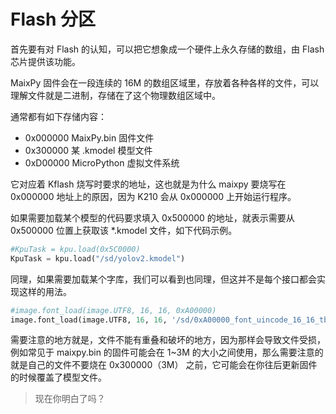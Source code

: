 Flash 分区
=========

首先要有对 Flash 的认知，可以把它想象成一个硬件上永久存储的数组，由 Flash 芯片提供该功能。

MaixPy 固件会在一段连续的 16M 的数组区域里，存放着各种各样的文件，可以理解文件就是二进制，存储在了这个物理数组区域中。

通常都有如下存储内容：

- 0x000000 MaixPy.bin 固件文件
- 0x300000 某 .kmodel 模型文件
- 0xD00000 MicroPython 虚拟文件系统

它对应着 Kflash 烧写时要求的地址，这也就是为什么 maixpy 要烧写在 0x000000 地址上的原因，因为 K210 会从 0x000000 上开始运行程序。

如果需要加载某个模型的代码要求填入 0x500000 的地址，就表示需要从 0x500000 位置上获取该 *.kmodel 文件，如下代码示例。

```python
#KpuTask = kpu.load(0x5C0000)
KpuTask = kpu.load("/sd/yolov2.kmodel")
```

同理，如果需要加载某个字库，我们可以看到也同理，但这并不是每个接口都会实现这样的用法。

```python
#image.font_load(image.UTF8, 16, 16, 0xA00000)
image.font_load(image.UTF8, 16, 16, '/sd/0xA00000_font_uincode_16_16_tblr.Dzk')
```

需要注意的地方就是，文件不能有重叠和破坏的地方，因为那样会导致文件受损，例如常见于 maixpy.bin 的固件可能会在 1~3M 的大小之间使用，那么需要注意的就是自己的文件不要烧在 0x300000（3M） 之前，它可能会在你往后更新固件的时候覆盖了模型文件。

> 现在你明白了吗？

